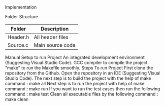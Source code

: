 Implementation

Folder Structure

   |  Folder        |  Description         |
   | ----------     |--------------------  |          
   | Header.h       | All header files     |
   | Source.c       | Main source code     |
 Manual
Setup to run Project
An integrated development environment (Suggesting Visual Studio Code).
GCC compiler to compile the project.
"make" to run the Makefile smoothly.
Steps To run Project
First clone the repository from the Github.
Open the repository in an IDE (Suggesting Visual Studio Code).
The next step is to build the project with the help of make command :
make all
Next step is to run the project with help of make command :
make run
If you want to run the test cases then run the following command :
make test
Clean all executable files by the following command :
make clean
